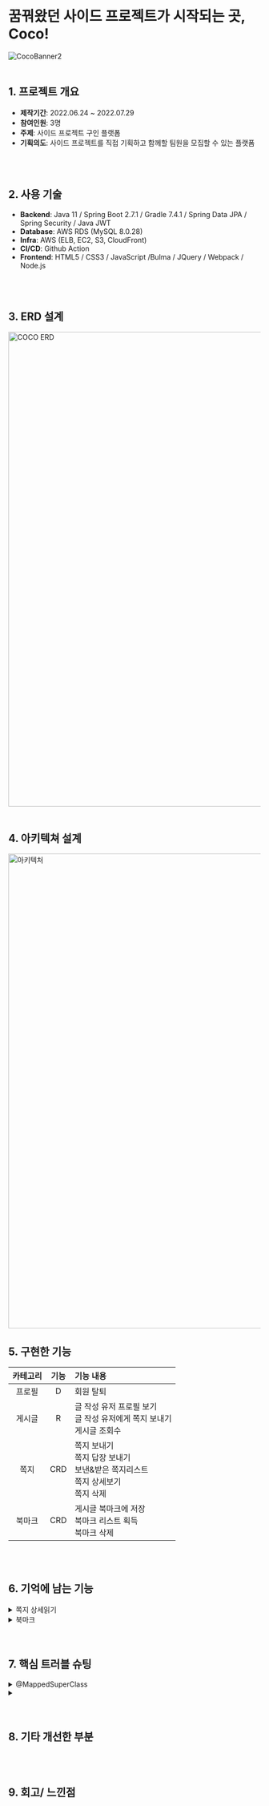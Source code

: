 # 꿈꿔왔던 사이드 프로젝트가 시작되는 곳, Coco!
![CocoBanner2](https://user-images.githubusercontent.com/103922744/180134172-04dda2fd-bebd-48ef-9a1c-77ae638b4979.jpg)
<br>
<br>

## 1. 프로젝트 개요
- **제작기간**: 2022.06.24 ~ 2022.07.29 <br>
- **참여인원**: 3명 <br>
- **주제**: 사이드 프로젝트 구인 플랫폼 <br>
- **기획의도**: 사이드 프로젝트를 직접 기획하고 함께할 팀원을 모집할 수 있는 플랫폼
<br>
<br>

## 2. 사용 기술

- **Backend**: Java 11 / Spring Boot 2.7.1 / Gradle 7.4.1 / Spring Data JPA / Spring Security / Java JWT
- **Database**: AWS RDS (MySQL 8.0.28)
- **Infra**: AWS (ELB, EC2, S3, CloudFront)
- **CI/CD**: Github Action
- **Frontend**: HTML5 / CSS3 / JavaScript /Bulma / JQuery / Webpack / Node.js
<br>
<br>

## 3. ERD 설계
<img width="948" alt="COCO ERD" src="https://user-images.githubusercontent.com/103922738/184827139-36cd7ddc-4731-4c82-b19d-716d3fd73a34.png">
<br>
<br>

## 4. 아키텍쳐 설계
<img width="948" alt="아키텍처" src="https://user-images.githubusercontent.com/103922738/183818487-3a97b9b8-86ba-4879-99c4-4f57105e918f.png">


## 5. 구현한 기능
| 카테고리 |                기능                 | 기능 내용                                                       |
| :------: |:---------------------------------:|:------------------------------------------------------------|
| 프로필 | D | 회원 탈퇴 |
| 게시글 | R | 글 작성 유저 프로필 보기 </br> 글 작성 유저에게 쪽지 보내기 </br> 게시글 조회수 |
| 쪽지 | CRD | 쪽지 보내기 </br> 쪽지 답장 보내기 </br>보낸&받은 쪽지리스트 </br> 쪽지 상세보기 </br> 쪽지 삭제 |
| 북마크 | CRD | 게시글 북마크에 저장 </br> 북마크 리스트 획득 </br> 북마크 삭제|
<br>
<br>

## 6. 기억에 남는 기능
<details>
<summary> 쪽지 상세읽기 </summary>
<div markdown="1">
https://github.com/serijang/CoCoBackend/blob/23dbd833cc967b3ae52e753ef1f0eb91f23d67a1/src/main/java/com/igocst/coco/service/MessageService.java#L73-L105

### 기억에 남는 이유
- 초기에 쪽지를 보낼 때 발신 & 수신 유저를 이메일로 구별했는데, 유저의 입장에서 닉네임을 이용하는 것이 접근성과 사용성이 편하다고 판단하여 닉네임으로 쪽지발신과 수신을 하게끔 변경했던 기능입니다. 이는 프로젝트에서 처음으로 사용자 친화적으로 생각하여 개선시켰던 경험이기 때문에 기억에 남았습니다.<br>
또한, 기존에 이메일으로 주고받았던 쪽지를 닉네임으로 변경하면 DB에 저장되어있던 데이터도 자동으로 변경되는지 궁금했는데, 바뀌는 것을 처음 확인하여 Dto의 역할을 다시 생각할 수 있었습니다.
- 기존에 받은 쪽지들만 확인할 수 있었지만 고객 피드백에서 '보낸 쪽지도 확인할 수 있으면 좋겠다'라는 의견이 있었고, 좋은 피드백이였기에 수용하여 기능을 구현을 했습니다.
처음에는 Service에서 보낸 쪽지들을 불러오는 메소드를 한개 더 만드려고 했었는데, 비효율적이라 생각했고 조금 더 나은 방법을 고민하던 중에 Member Entity에서 기존에 선언해준 받은 메시지만 찾는 [findMessage](https://github.com/serijang/CoCoBackend/blob/23dbd833cc967b3ae52e753ef1f0eb91f23d67a1/src/main/java/com/igocst/coco/domain/Member.java#L135-L151) 메소드에 보낸 쪽지도 한번에 찾을 수 있도록 해서 효율적으로 코드 작성할 수 있었습니다. <br>
- `읽음`, `읽지않음` 기능을 추가했습니다. 쪽지를 받은 유저(수신자)가 쪽지를 읽으면 본인 & 쪽지를 보낸 유저(발신자) 모두 쪽지를 읽었는지 확인할 수 있도록 사용자의 편의성을 생각하여 개발했습니다. 보낸사람이 본인이 보낸 쪽지를 읽어도 쪽지의 상태는 변경되지 않습니다.<br>
- 같은 status code여도 status message를 [다르게 부여](https://github.com/serijang/CoCoBackend/blob/23dbd833cc967b3ae52e753ef1f0eb91f23d67a1/src/main/java/com/igocst/coco/service/MessageService.java#L38-L55)할 수 있고, 프론트엔드에도 이 부분을 연결해서 유저에게 백엔드의 status message에 따라서 alert를 다르게 보낼 수 있다는 것도 알게 됐습니다. <br>
- 처음으로 만들었던 기능인만큼 프로젝트의 처음부터 끝까지 계속해서 빌드업하고 수정 작업이 굉장히 많았기 때문에 가장 기억에 남습니다.<br>

</div><br><br>
</details>
<details>
<summary>북마크</summary>
https://github.com/serijang/CoCoBackend/blob/23dbd833cc967b3ae52e753ef1f0eb91f23d67a1/src/main/java/com/igocst/coco/service/BookmarkService.java#L32-L69

### 기억에 남는 이유
- 처음으로 온전히 혼자서 만들어 본 북마크 기능입니다. 간단할 것 같았지만 구글 검색시에도 정보를 잘 찾을 수 없었고 Member & Post 두 개의 Entity와 연관 관계가 맺어져 있어서 어려웠기 때문에 기억에 남습니다. 
- 이미 저장한 북마크는 저장이 불가하도록 [예외처리](https://velog.io/@serringg/%EB%B6%81%EB%A7%88%ED%81%AC)를 하고, 한 개의 게시글에는 한 명의 유저만 저장되는 오류가 있어서 문제를 해결하면서 공부가 많이 됐습니다.
- 프로젝트 기간이 끝난 후에도 프로젝트 완성도를 높이기 위해 북마크 추가 기능을 구현하고 리팩토링하면서 완성했던 경험이 있어서 더 기억에 남습니다.

</details>
<br>
<br>

## 7. 핵심 트러블 슈팅

<details>
<summary>@MappedSuperClass</summary>
<br>

<br>
</details>



<details>
<summary></summary>
<br>

<br>
</details>


<br>
<br>

## 8. 기타 개선한 부분

<br>
<br>

## 9. 회고/ 느낀점

